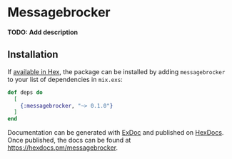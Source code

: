 # Messagebrocker

**TODO: Add description**

## Installation

If [available in Hex](https://hex.pm/docs/publish), the package can be installed
by adding `messagebrocker` to your list of dependencies in `mix.exs`:

```elixir
def deps do
  [
    {:messagebrocker, "~> 0.1.0"}
  ]
end
```

Documentation can be generated with [ExDoc](https://github.com/elixir-lang/ex_doc)
and published on [HexDocs](https://hexdocs.pm). Once published, the docs can
be found at <https://hexdocs.pm/messagebrocker>.

